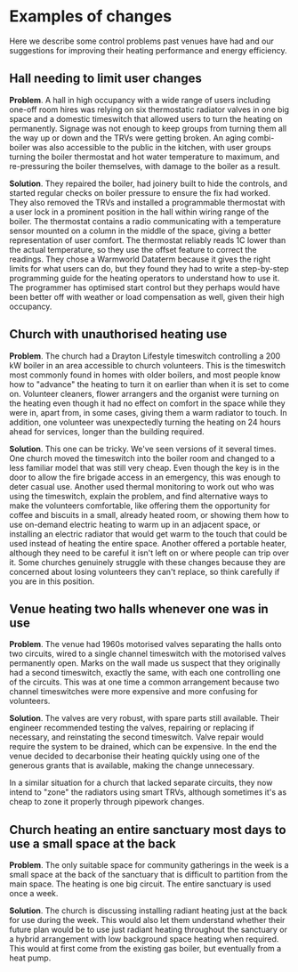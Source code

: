 # Examples of changes

Here we describe some control problems past venues have had and our suggestions for improving their heating performance and energy efficiency.

## Hall needing to limit user changes

**Problem**. A hall in high occupancy with a wide range of users including one-off room hires was relying on six thermostatic radiator valves in one big space and a domestic timeswitch that allowed users to turn the heating on permanently. Signage was not enough to keep groups from turning them all the way up or down and the TRVs were getting broken. An aging combi-boiler was also accessible to the public in the kitchen, with user groups turning the boiler thermostat and hot water temperature to maximum, and re-pressuring the boiler themselves, with damage to the boiler as a result.  

**Solution**.  They repaired the boiler, had joinery built to hide the controls, and started regular checks on boiler pressure to ensure the fix had worked.   They also removed the TRVs and installed a programmable thermostat with a user lock in a prominent position in the hall within wiring range of the boiler.  The thermostat contains a radio communicating with a temperature sensor mounted on a column in the middle of the space, giving a better representation of user comfort.  The thermostat reliably reads 1C lower than the actual temperature, so they use the offset feature to correct the readings.   They chose a Warmworld Dataterm because it gives the right limits for what users can do, but they found they had to write a step-by-step programming guide for the heating operators to understand how to use it.  The programmer has optimised start control but they perhaps would have been better off with weather or load compensation as well, given their high occupancy.

## Church with unauthorised heating use

**Problem**.  The church had a Drayton Lifestyle timeswitch controlling a 200 kW boiler in an area accessible to church volunteers.  This is the timeswitch most commonly found in homes with older boilers, and most people know how to "advance" the heating to turn it on earlier than when it is set to come on.  Volunteer cleaners, flower arrangers and the organist were turning on the heating even though it had no effect on comfort in the space while they were in, apart from, in some cases, giving them a warm radiator to touch.  In addition, one volunteer was unexpectedly turning the heating on 24 hours ahead for services, longer than the building required.  

**Solution**.  This one can be tricky.  We've seen versions of it several times.  One church moved the timeswitch into the boiler room and changed to a less familiar model that was still very cheap.  Even though the key is in the door to allow the fire brigade access in an emergency, this was enough to deter casual use.  Another used thermal monitoring to work out who was using the timeswitch, explain the problem, and find alternative ways to make the volunteers comfortable, like offering them the opportunity for coffee and biscuits in a small, already heated room, or showing them how to use on-demand electric heating to warm up in an adjacent space, or installing an electric radiator that would get warm to the touch that could be used instead of heating the entire space.  Another offered a portable heater, although they need to be careful it isn't left on or where people can trip over it.  Some churches genuinely struggle with these changes because they are concerned about losing volunteers they can't replace, so think carefully if you are in this position.  


## Venue heating two halls whenever one was in use

**Problem**.  The venue had 1960s motorised valves separating the halls onto two circuits, wired to a single channel timeswitch with the motorised valves permanently open.  Marks on the wall made us suspect that they originally had a second timeswitch, exactly the same, with each one controlling one of the circuits.  This was at one time a common arrangement because two channel timeswitches were more expensive and more confusing for volunteers.

**Solution**.  The valves are very robust, with spare parts still available.  Their engineer recommended testing the valves, repairing or replacing if necessary, and reinstating the second timeswitch.  Valve repair would require the system to be drained, which can be expensive.  In the end the venue decided to decarbonise their heating quickly using one of the generous grants that is available, making the change unnecessary.  

In a similar situation for a church that lacked separate circuits, they now intend to "zone" the radiators using smart TRVs, although sometimes it's as cheap to zone it properly through pipework changes.

## Church heating an entire sanctuary most days to use a small space at the back

**Problem**.  The only suitable space for community gatherings in the week is a small space at the back of the sanctuary that is difficult to partition from the main space.  The heating is one big circuit.  The entire sanctuary is used once a week.

**Solution**.   The church is discussing installing radiant heating just at the back for use during the week.  This would also let them understand whether their future plan would be to use just radiant heating throughout the sanctuary or a hybrid arrangement with low background space heating when required.  This would at first come from the existing gas boiler, but eventually from a heat pump.
